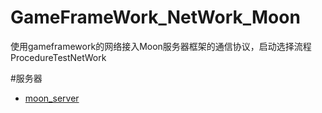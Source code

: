 # GameFrameWork_NetWork_Moon
使用gameframework的网络接入Moon服务器框架的通信协议，启动选择流程ProcedureTestNetWork

#服务器
- [moon_server](https://github.com/sniper00/moon)
